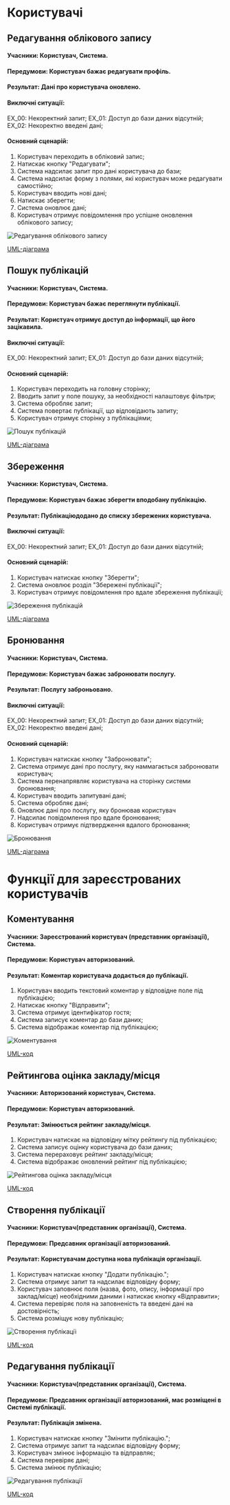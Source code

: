 # Користувачі


## Редагування облікового запису
#### Учасники: Користувач, Система.
#### Передумови: Користувач бажає редагувати профіль.
#### Результат: Дані про користувача оновлено.
#### Виключні ситуації: 
ЕХ_00: Некоректний запит;
ЕХ_01: Доступ до бази даних відсутній;
ЕХ_02: Некоректно введені дані;
#### Основний сценарій:
1.	Користувач переходить в обліковий запис;
2.	Натискає кнопку "Редагувати";
3.	Система надсилає запит про дані користувача до бази;
4.	Система надсилає форму з полями, які користувач може редагувати самостійно;
5.	Користувач вводить нові дані;
6.  Натискає зберегти;
7.  Система оновлює дані;
8.  Користувач отримує повідомлення про успішне оновлення облікового запису;

![Редагування облікового запису](http://www.plantuml.com/plantuml/svg/ZLLTInj157rsViL0NuL6Yo9-YDIsq9VIbqBVocesCHYpabqfj2aOuqSVH45iXDBQbjAdlgpHc3Mh6_0NtFb7FNTcxMgQNQl8ZhFtddlkkMTcvrpFgdfhAsLHjWkUNBAjl5qLqmMduib5f-nKPtAvd7HBx-oPaOdPwONPbzRYibMq9wSVBipALsvgy3W7FtyInyq_oWgZh-HJXrhact3wJcqwmzwfQl0kNT6LsfSKqGc5gabTh5huEwL88i-d7WMghXgPDNwg7V9L7LW108AuqcUArBhEtZ2rrCwmf1zc1omkoSz4_KPjv8CjiY-PLXQo17-Vph4yb2OhwH7L0aazR4Tg4ps6QZUpC4lKGIhYa8hqkEmXowMQCPIaxhyqo6SfhpJR431OPPOwq8g5QW-f30qH0utcgstLL4UwSYh2qzTlShb9YHctOp9uWZBFuI8PtqOcmCWaTnR5NVGab8kCcXt8fdK4djgIr89sPsm6Be7rHIRkw41Y4M3mo_DfCuWfW4McJCUgRaIDMmE9RQskhzQPY979hkHlJfbmbqkLLQjghGovIrRUULkg56N1AhjsyaQ-S3nRlXT3Zt7kYbLdhPAVv-hoGM5YR7niGWmz0wERBVqZFWXH6sI_cj27NQ3dsBPg2tpFz3HtqNF_2RipeFgK45ejRLNqsjK-neERxa6wXhp-tNzqEVOwH6hjxg6gnLWyAzG9DLPYXh_sZOLFzV5j7qo92ejLBHMNF45VmEeSm0624VE9Vi67MdwEkZTq90aTH5LjQZwNQ9ewO0k4KEsZis1OujbDeImHmRNQ4bW-_wFVmXt6TXqWDj7mNd8bdF11vpSjdXd2skOwDBq39WJuESBu-j3ct-2gmEv2abGheAS3h9Fn6-_UCllWUMF4Hyn97vVJpF4U6qXzSnmciFTAFve-fOo1PdLwVAE9QZ2JdkcK1GJPC57Kc0v1TPPIVMIr--_A__eIGH7NSrQdn1puuUlw1m00)

[UML-діаграма](https://github.com/eve-va/kpi-db-subgroup/blob/master/UML/user/Diagrams/edit.pu)


## Пошук публікацій
#### Учасники: Користувач, Система.
#### Передумови: Користувач бажає переглянути публікації.
#### Результат: Користуач отримує доступ до інформації, що його зацікавила.
#### Виключні ситуації: 
ЕХ_00: Некоректний запит;
ЕХ_01: Доступ до бази даних відсутній;
#### Основний сценарій:
1.	Користувач переходить на головну сторінку;
2.	Вводить запит у поле пошуку, за необхідності налаштовує фільтри;
3.	Система обробляє запит;
4.	Система повертає публікації, що відповідають запиту;
5.	Користувач отримує сторінку з публікаціями;

![Пошук публікацій](http://www.plantuml.com/plantuml/svg/XLJTIzjG57_s_XKNzYeimXJnGsHkWxsClGpsDg9DQx4caaG6MmVQMBk1J92kWx7fnjXxrCQczgF_mhd_qNxd9gLKshGlkSazlu_pSRhf-QRh7-wNHCdA-tBNCdEMAzRoZktB7QVakEk6OKYl-C5QNrZUMDlUU6tkx9a5QsNjyVQ6VEDD3LxYu9VFqhYj9rbXz8j2Qj4DXKauNL5VVLO1tKiQu75D7TMWUmhLAPxjJAg_geQuO-fH34IS4lu0uH75wbXLm0SXLPkNz2VvGX5rASnalQ88-8YQG7Uf3uOCPWd38TtXM8V_57cB7CwffmBenHFIKjyp3Vm6HKi5G9of2X2LBFa-Nl2Hkb23XIRrq_k1Vf5GxQaJZUmErUUb-e8hQYExMpwq-2Rnn-bIPqQ9BhZWyFTLrS3UaEX1pA930MruAiFpj-yCOqLY4YAmm1a_aIctiQtDq83vCWaMG51_c2mt0_YOtqBcKrL9DqYiYRY09MREr2NF4tSzjGFWAVpraDeHWvFKB3itt1_XxHNj0zCrz-UyNJFdl2_Q1PatIvurkf6l7D-I7yNSKsnKmNKExTmMgyj7-UN5fSLbCVS2ZeQVz4zy4g8ygULbeTTO8FzqKbKLVfkw0sUIdKhkAdMIB5GW6Sv4F0keTB0g67s1sn5kL7O914vC4E6GhYTWypg85IBSNgig5vPwQHCQMff71_4LrjOJgKuGfIUP4u5oUNmLospb4cn7pCap1T38pAgmkNHkiR3h2_g9c3j8n6nTqZVwXq7GpU2ecQ76A3Gf7qno2VMMrISjQhegwH1nCT9J29_ZPKDPftQCKnpRquST0Sya-NFgSitGSUTWLMp2FVwz_mC0)

[UML-діаграма](https://github.com/eve-va/kpi-db-subgroup/blob/master/UML/user/Diagrams/search.pu)


## Збереження
#### Учасники: Користувач, Система.
#### Передумови: Користувач бажає зберегти вподобану публікацію.
#### Результат: Публікаціюдодано до списку збережених користувача.
#### Виключні ситуації: 
ЕХ_00: Некоректний запит;
ЕХ_01: Доступ до бази даних відсутній;
#### Основний сценарій:
1.	Користувач натискає кнопку "Зберегти";
3.	Система оновлює розділ "Збережені публікації";
5.	Користувач отримує повідомлення про вдале збереження публікації;

![Збереження публікацій](http://www.plantuml.com/plantuml/svg/XLHDQnDH55td_Oe7RWMdYvJGfA5O5To86y6TJ9l91qrdoimKGIEq6MmtKa5g0gAj8gxSZ34nqqm-eB_Wtd_aUMyIIffaMXYcx-NSSyyzzzxPydpJzG_tww9kbNrPjSoIvOf2sR5zkUlK7NVJC0pfrTvOcskvOc6d-DpStJChraRXmKvHll1MWjSL-EcZAMuxcmQZRnHIdpeK9d1gqn_gyH7rw1-U4OtuOshyJpwba8-1Z6X0qPJb2ut14V4nDpbGx7nwNzAFv0QyGmfJMI-d6heS03kcJXgpXEGGSaC-bwXbflylCaKIa0a8kdWKQiI1f0a7ECJSeW62JhZ5PwbgleEjZvYOFu0pvEPKo-KYZzIPkYeJZVL1mfo94am3bRj_oz-8tqk4BnHrXq6VjDqndm4vufPA4kdWH4TRArp9yFZbAyFOa6X-BycjtjpKJRnI6aCjkPbAi0Q2SmGdeYT9iSfan4Vg5CxAwy2XBd21Ie7_hr9Bkz3Jf7gUo47WYROgv2CLd9HcsQNPoWXlhsOVcAwvd_6gPibvNRChicpMFUlc5_dCyItvLcGUOeaghdDebxPLTdcldCkkPtCYymIAPbVwJxmJeh5itXf2RwxG1c8QakOcupVGqYUwrzU_gJq_ZTTnNe1qVX4QYkWYALbr53GI8MFOs4MziUQPdnfkBHlYjgAtLPrkhLBr1NsbCV0nHI16QpxJBtHDEwTGTqAD6-XA9vHqd75FGmuWNM-RRZZUGufd7n4b64L91Ah9mFtYBW2sjAwyWEFEGLviGH0-cFy1)

[UML-діаграма](https://github.com/eve-va/kpi-db-subgroup/blob/master/UML/user/Diagrams/save.pu)


## Бронювання
#### Учасники: Користувач, Система.
#### Передумови: Користувач бажає забронювати послугу.
#### Результат: Послугу заброньовано.
#### Виключні ситуації: 
ЕХ_00: Некоректний запит;
ЕХ_01: Доступ до бази даних відсутній;
ЕХ_02: Некоректно введені дані;
#### Основний сценарій:
1.	Користувач натискає кнопку "Забронювати";
3.	Система отримує дані про послугу, яку наммагається забронювати користувач;
4.	Система перенапрявляє користувача на сторінку системи бронювання;
5.	Користувач вводить запитувані дані;
7.  Система обробляє дані;
8.  Оновлює дані про послугу, яку бронював користувач
9.  Надсилає повідомлення про вдале бронювання;
8.  Користувач отримує підтвердження вдалого бронювання;

![Бронювання](http://www.plantuml.com/plantuml/svg/dLNDIXjH55vxd-92jq8JGH6Z8hKjT5EwANHNHZE9mPYHp4YXjQ0DrOqOAbQXL6qfNNMJZ1apvcS2Fi6vRzJlp9sOf6QcjGh9SEUSx-Uxv-YIxHXbPskZA8fcpf5hff4ros8-PvKSkMeLhV92AfMITk6jkP2UNPnVMNnXhAuRUNDk_k7AednfnnRFSF6pnr7TyanI6PrHZPhaKasNqoUrGm5rrI6VKHTFrSJ-7sgVQceNbJwro8zGlb0075_jgW-gmaXgVrBITtr27dMebeXwGHxwFMgWkmCzRXAof3gaNk7nM58JZ_LX3-3poPVKG-CkjT5qgIg9vDz0t4HTMnsW6G0HzSKmmYZJ0JvrNa4Yz16d18X3jO-k4maydus0PK-TgDEGAHRXoQlNgTISf3C8R74E_0s9dFsr5jHZl4I0D02EqQm3x4bgKA0JR79C3NO1a8-IN7L23THLc0BFrucuKsE50Th5hmTSZq4q0HuIOphdWU988siGiSVzY6c7XUYOp5AslpN2NY-KDesoiJ5XhnbPwqsXb9SvesYRWpVokUMOyfsOU8GzofUjhL9scTdbWzpizCpqh9Xu2aNze_17l1TYUzp8ROjmUGLxrYC6nIqzWQrGUWy1LEJDBpeTDv0txOm0zEX6R3FSEKX0HXt4VdoR5iQN8VwOuacfgY4D9yC8TCaIW700r6hCCa3XNKCPKU9qoeNycYFeApgkg0qPBfD-ffyOl31lhlfhQNfGofRwomoHR0EVBXnKOM-S4gf9hfHyXhTytrqsYOD1MEoYVlSlLIRskY3ZY1KYK9_p6TeMNJGod9cOkuauwrh-S3c_rIFBstsFcnjruVxdvQJ__NAc1gNH-FAIewIjnnSwzURZkuD3JqTxwyDbPtn-lniOCzizPa70Biy7KAy6N7sI01CTn17PZhMP4KkmWt-Ylm40)

[UML-діаграма](https://github.com/eve-va/kpi-db-subgroup/blob/master/UML/user/Diagrams/booking.pu)

# Функції для зареєстрованих користувачів
## Коментування
#### Учасники: Зареєстрований користувач (представник організації), Система.
#### Передумови: Користувач авторизований.
#### Результат: Коментар користувача додається до публікації.

1.	Користувач вводить текстовий коментар у відповідне поле під публікацією;
2.	Натискає кнопку "Відправити";
3.	Система отримує ідентифікатор гостя;
4.	Система записує коментар до бази даних;
5.	Система відображає коментар під публікацією;

![Коментування](http://www.plantuml.com/plantuml/svg/VLJDRjD04BxlKwnw0WcLSE7Gf55VfQMkG0erIiq5-K0TQ2yHaP159AJm8rvW4npi98xz2ZDln3VZW0XP-UJTsPblllc-ISvkelDXzFhbm0o2gyW-3yulWw4nlQlmEhBFma4uFErqElRcnPlWzCdJVk-YJpDobDE2t4dlyKNVqcUggAGbRJdXaSHfY_F4Kethd3RyYTRa-0xVrN4hyW--H-8jwWkK53lyAM9lQSafttA2KwKz96TbaLOXLEYJDkTx-u1gAQ1CekGGLK2hgJ-b5bJoXX9F7pwozBr1G4r9hftZLp1HSBGhbKlnHmSF5UaEN7sW_5_gxLs-eKCEb0sFPGHE3hKMLRppaxEK8I_39KLuZCU9XZoMyFIutUqlweSGRnG7s9qGaFRYg18p9hY-_BiyiK-AsEYccHE_KFWib7CXZArwiPOCRTrO_T_iF48LA6HKuqLFeBMqUjteGMA-eLF-q3L2PIRQ2XLzIj54Xwrf3VGZ-jZ0WwqJ5f9wXC9uVs5YXTeBoQubQdh98-0gZb97rhiT4zqBYusiL8f9ruUJetMj8U0SYj3OEjUVP24tNIz-xyLIZG0mru5-aVCYjgi66yDNNNC6m_6lyHi0)

[UML-код](https://github.com/nickname038/kpi-db-subgroup/blob/master/UML/user/Diagrams/comment.pu)

## Рейтингова оцінка закладу/місця
#### Учасники: Авторизований користувач, Система.
#### Передумови: Користувач авторизований.
#### Результат: Змінюється рейтинг закладу/місця.

1.	Користувач натискає на відповідну мітку рейтингу під публікацією;
2.	Система записує оцінку користувача до бази даних;
3.	Система перераховує рейтинг закладу/місця;
4.	Система відображає оновлений рейтинг під публікацією;

![Рейтингова оцінка закладу/місця](http://www.plantuml.com/plantuml/svg/bPJFpj905CNtynJp0COFDou--0Yl0bAY2L83TMDOG1jaGyG5mSJ4FyON693QKafvXNFVo7kPfjfO6rcGp9nXpk_USoVjJBpks7lzSgY6pi3JpvrktnahrHgu8qy_SuVk-A7HQEZ9YpVEmvEdxLQlZKymYB27kM_TzTeQNn7YI3vYdF43cPnePFIMjYmaiebWU762mO62EwIqfJcVhn_NShxJ4eRcR18ZGPpJtcFFh8nch4QM1ld7KIEnCdlx5CW1BHzfVBCAGgGmzSGl2DaWb2gHYdT1_VYtjQO5Yqk4lvkD9OLIkqMp2ElH4cB4rYTQiOaXFmT_G2hMz8usZ5wnrLhJxC_4w-AjHNwMRANBF3zR9cyCpPXvl5QWb3Fg5yzYUcFyKtLzNahTLqS8WVaY8k7LvYfeHcnnm0LPlZfJe25j-KXuMUwVXNycqEIIomzWAhMK9Nlz0f42sXJZ55PbLtBbW4nZ1uC8CUzi2hHeLjbVxBFYdw65D2MO_vvYfQND9SDEJF7JPfVbupmXj3EvXJ7nt5TDrU5fyyVW5m00)

[UML-код](https://github.com/nickname038/kpi-db-subgroup/blob/master/UML/user/Diagrams/rating.pu)

## Створення публікації
#### Учасники: Користувач(представник організації), Система.
#### Передумови: Предсавник організації авторизований.
#### Результат: Користувачам доступна нова публікація організації.

1.	Користувач натискає кнопку "Додати публікацію.";
2.	Система отримує запит та надсилає відповідну форму;
3.	Користувач заповнює поля (назва, фото, опису, інформації про заклад/місце) необхідними даними і натискає кнопку «Відправити»;
4.	Система перевіряє поля на заповненість та введені дані на достовірність;
5.	Система розміщує нову публікацію;

![Створення публікації](http://www.plantuml.com/plantuml/svg/ZLN1RX9H5Ds_hxYfcpOX53OkW99k_0TtPYg3RO9WODmO5Z2ZRKoQaZG44wDMuzBD58jC2pCa_OBt_iXpxmEKE8nDaxRpvjrppZttN3ZiU4xRU_soeHfktQDZrwcvRQKgzLRJe-UjHgjzK2WKg7FonZqeFgvMZghwimxrL8zrMAhi7rL9VpC-dXBJqnCTwzWCI2zCeA_rp8pqdGxDgHcP3_bCpE_c31Vxg8zG4YsHFmfgPFh61o0OpTaki9deXWyXP6nBI6x-n44CqkcAT2y7UHO0DNCTPgkuqfCbU83B2S1NIgvMfF-b9Bu1Eb6EOqO9fU8sc_mh2AOWdfbpxipusqq0u9pq3LxOmmNmGy8l8KkpVx15RRQaI-uJE1UWH1cX_KW8bzMYS2i2FNdwh50e4G8p8NZI1mAa9W2474YG1tPpmjApSOh06Lhrn1NhzXa2Mdhy9ZktNoHVbX7J85IV2dLeUl3ardQZt6PjlGRTDFUxIdP6bL9dGmBeyw6uFoJy0IsQlJC1xQ2B1DhbIjgaBl8xPV1kfBQhGBPvH63s9M9p4p29zHFZ8KwFg92yHdfcLS0by8hbybyCDUQjD028yjPcj_IvCK4aPFXdjhj2BXyHEKk1AUL8F62C8AS84k8L-tfrPBSJYupSSGVx43UoazgJmGFbshop7N3tx2BiN3qev2Dx0lS_zAMKWqosEUAxzpCuy23V5_P3mgRE3FvgN8Z_IRR8zysvidCPusS2TdcpbBxKd9ffMmnnpPRdKllanR57ZnodNdUSpRYttHh7dFGdbF-2Un6O4hk4-OVUBERj0Z1PIlCy7ZsLaRotiOj5Qv2QP8ZkUArNPNK8I7p5_0O0)

[UML-код](https://github.com/nickname038/kpi-db-subgroup/blob/master/UML/user/Diagrams/adding_post.pu)

## Редагування публікації
#### Учасники: Користувач(представник організації), Система.
#### Передумови: Предсавник організації авторизований, має розміщені в Системі публікації.
#### Результат: Публікація змінена.

1.	Користувач натискає кнопку "Змінити публікацію.";
2.	Система отримує запит та надсилає відповідну форму;
3.	Користувач змінює інформацію та відправляє;
4.	Система перевіряє дані;
5.	Система змінює публікацію;

![Редагування публікації](http://www.plantuml.com/plantuml/svg/bPHFRjDW4CNttob6NO64IjYmgDEeLscfAv12ZHApGLcuDcg5X99Db4X8410NC4wYE77YN67cHhpvR2DPE86kuendtk_D7_cYxr_s_FTlkwRhtlZqshsyTdl6j6-yMvzUULslTzvgjQZ_veDx_k9bfttLuQySyueJZi_QpwywnDzvoGl4vX9fb7Uyan7n7dz_SIOJtd0izpAHwUbHtP_oWCGxrASeIKlrBvnBmAdSILZeoyCJQ0SArI20IL52DdEk3W1TLT2dpuX_50AesN9ytCMCbwLuXEGSufMJMGNz9v8q0pZh765LYMt56cPWGSQ4LpbURP7_2RAe9qvgJX5v_11r6IiKPV9PPoDXPVuleH4LUFW2NiToLFYRtKnUThuckBml2YM0oDfoZ75lh_ySqQ1fUGDZBywSDQwMh62eGMjqJFXHx9ut4j49JqlBgIOrpMTuUkA0NDlum01N3-dcGgL3Br8CbWS8P4ddPdtONQUS5JuIG1P8oSkd7Vp8Hzi299o3xHxij9o-3A6k3vLOrOWrOYgk1FRiCXd96B3_Qd5VtZ8a9D25BufBTHgIQtQQvegYlk-zSym5TemFncy0)

[UML-код](https://github.com/nickname038/kpi-db-subgroup/blob/master/UML/user/Diagrams/change_post.pu)
